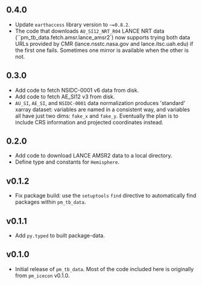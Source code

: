 ## 0.4.0

* Update `earthaccess` library version to `~=0.8.2`.
* The code that downloads `AU_SI12_NRT_R04` LANCE NRT data
  (``pm_tb_data.fetch.amsr.lance_amsr2`) now supports trying both data URLs
  provided by CMR (lance.nsstc.nasa.gov and lance.itsc.uah.edu) if the first one
  fails. Sometimes one mirror is available when the other is not.


## 0.3.0

* Add code to fetch NSIDC-0001 v6 data from disk.
* Add code to fetch AE_SI12 v3 from disk.
* `AU_SI`, `AE_SI`, and `NSIDC-0001` data normalization produces 'standard'
  xarray dataset: variables are named in a consistent way, and variables all
  have just two dims: `fake_x` and `fake_y`. Eventually the plan is to include
  CRS information and projected coordinates instead.


## 0.2.0

* Add code to download LANCE AMSR2 data to a local directory.
* Define type and constants for `Hemisphere`.


## v0.1.2

* Fix package build: use the `setuptools` `find` directive to automatically find
  packages within `pm_tb_data`.

## v0.1.1

* Add `py.typed` to built package-data.

## v0.1.0

* Initial release of `pm_tb_data`. Most of the code included here is originally
  from `pm_icecon` v0.1.0.
